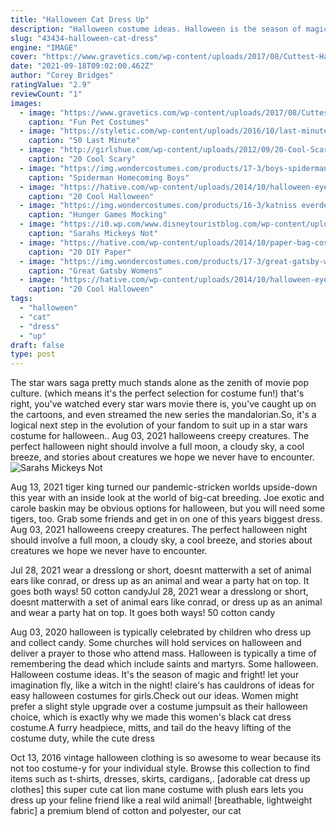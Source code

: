 ```yaml
---
title: "Halloween Cat Dress Up"
description: "Halloween costume ideas. Halloween is the season of magic and fright! let your imagination fly, like a witch in the night! claire's has cauldrons of ideas for easy halloween costumes for girls.Check"
slug: "43434-halloween-cat-dress"
engine: "IMAGE"
cover: "https://www.gravetics.com/wp-content/uploads/2017/08/Cuttest-Halloween-Cat-Dress.jpg"
date: "2021-09-18T09:02:00.462Z"
author: "Corey Bridges"
ratingValue: "2.9"
reviewCount: "1"
images:
  - image: "https://www.gravetics.com/wp-content/uploads/2017/08/Cuttest-Halloween-Cat-Dress.jpg"
    caption: "Fun Pet Costumes"
  - image: "https://styletic.com/wp-content/uploads/2016/10/last-minute-halloween-costumes/10-last-minute-halloween-costume-ideas-7.jpg"
    caption: "50 Last Minute"
  - image: "http://girlshue.com/wp-content/uploads/2012/09/20-Cool-Scary-Cute-Unique-Halloween-Costumes-2012-For-Babies-Kids-18.jpg"
    caption: "20 Cool Scary"
  - image: "https://img.wondercostumes.com/products/17-3/boys-spiderman-homecoming-costume.jpg"
    caption: "Spiderman Homecoming Boys"
  - image: "https://hative.com/wp-content/uploads/2014/10/halloween-eye-makeup/4-halloween-eye-makeup-ideas.jpg"
    caption: "20 Cool Halloween"
  - image: "https://img.wondercostumes.com/products/16-3/katniss everdeen costume-50.jpg"
    caption: "Hunger Games Mocking"
  - image: "https://i0.wp.com/www.disneytouristblog.com/wp-content/uploads/2012/10/DSC_0009-as-Smart-Object-1-copy1.jpg?fit=1024%2C1556&ssl=1"
    caption: "Sarahs Mickeys Not"
  - image: "https://hative.com/wp-content/uploads/2014/10/paper-bag-costume-ideas/4-cat-paper-bag-costume.jpg"
    caption: "20 DIY Paper"
  - image: "https://img.wondercostumes.com/products/17-3/great-gatsby-womens-costume.jpg"
    caption: "Great Gatsby Womens"
  - image: "https://hative.com/wp-content/uploads/2014/10/halloween-eye-makeup/12-halloween-eye-makeup-ideas.jpg"
    caption: "20 Cool Halloween"
tags:
  - "halloween"
  - "cat"
  - "dress"
  - "up"
draft: false
type: post
---
```


The star wars saga pretty much stands alone as the zenith of movie pop culture. (which means it's the perfect selection for costume fun!) that's right, you've watched every star wars movie there is, you've caught up on the cartoons, and even streamed the new series the mandalorian.So, it's a logical next step in the evolution of your fandom to suit up in a star wars costume for halloween.. Aug 03, 2021 halloweens creepy creatures. The perfect halloween night should involve a full moon, a cloudy sky, a cool breeze, and stories about creatures we hope we never have to encounter.
![Sarahs Mickeys Not](https://i0.wp.com/www.disneytouristblog.com/wp-content/uploads/2012/10/DSC_0009-as-Smart-Object-1-copy1.jpg?fit=1024%2C1556&ssl=1 "Sarahs Mickeys Not")

Aug 13, 2021 tiger king turned our pandemic-stricken worlds upside-down this year with an inside look at the world of big-cat breeding. Joe exotic and carole baskin may be obvious options for halloween, but you will need some tigers, too. Grab some friends and get in on one of this years biggest dress. Aug 03, 2021 halloweens creepy creatures. The perfect halloween night should involve a full moon, a cloudy sky, a cool breeze, and stories about creatures we hope we never have to encounter.
<!--inArticleAds-->

<!--galleryOne-->

Jul 28, 2021 wear a dresslong or short, doesnt matterwith a set of animal ears like conrad, or dress up as an animal and wear a party hat on top. It goes both ways! 50 cotton candyJul 28, 2021 wear a dresslong or short, doesnt matterwith a set of animal ears like conrad, or dress up as an animal and wear a party hat on top. It goes both ways! 50 cotton candy
<!--inArticleAds-->

<!--galleryTwo-->

Aug 03, 2020 halloween is typically celebrated by children who dress up and collect candy. Some churches will hold services on halloween and deliver a prayer to those who attend mass. Halloween is typically a time of remembering the dead which include saints and martyrs. Some halloween. Halloween costume ideas. It's the season of magic and fright! let your imagination fly, like a witch in the night! claire's has cauldrons of ideas for easy halloween costumes for girls.Check out our ideas. Women might prefer a slight style upgrade over a costume jumpsuit as their halloween choice, which is exactly why we made this women's black cat dress costume.A furry headpiece, mitts, and tail do the heavy lifting of the costume duty, while the cute dress
<!--galleryThree-->

Oct 13, 2016 vintage halloween clothing is so awesome to wear because its not too costume-y for your individual style. Browse this collection to find items such as t-shirts, dresses, skirts, cardigans,. [adorable cat dress up clothes]  this super cute cat lion mane costume with plush ears lets you dress up your feline friend like a real wild animal! [breathable, lightweight fabric]  a premium blend of cotton and polyester, our cat